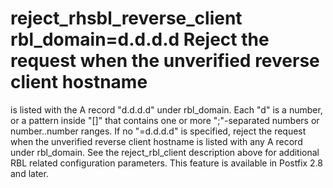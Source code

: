 # reject_rhsbl_reverse_client rbl_domain=d.d.d.d Reject the request when the unverified reverse client hostname
is listed with the A record "d.d.d.d" under rbl_domain.
Each "d" is a number, or a pattern inside "[]" that contains
one or more ";"-separated numbers or number..number ranges.
If no "=d.d.d.d" is specified, reject the request when the
unverified reverse client hostname is listed with any A record under
rbl_domain. See the reject_rbl_client description above for
additional RBL related configuration parameters.  This feature is
available in Postfix 2.8 and later.  